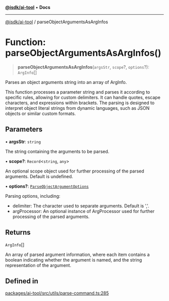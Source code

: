 [**@isdk/ai-tool**](../README.md) • **Docs**

***

[@isdk/ai-tool](../globals.md) / parseObjectArgumentsAsArgInfos

# Function: parseObjectArgumentsAsArgInfos()

> **parseObjectArgumentsAsArgInfos**(`argsStr`, `scope`?, `options`?): `ArgInfo`[]

Parses an object arguments string into an array of ArgInfo.

This function processes a parameter string and parses it according to specific rules, allowing for custom delimiters.
It can handle quotes, escape characters, and expressions within brackets. The parsing is designed to interpret
object literal strings from dynamic languages, such as JSON objects or similar custom formats.

## Parameters

• **argsStr**: `string`

The string containing the arguments to be parsed.

• **scope?**: `Record`\<`string`, `any`\>

An optional scope object used for further processing of the parsed arguments. Default is undefined.

• **options?**: [`ParseObjectArgumentOptions`](../interfaces/ParseObjectArgumentOptions.md)

Parsing options, including:
  - delimiter: The character used to separate arguments. Default is ','.
  - argProcessor: An optional instance of ArgProcessor used for further processing of the parsed arguments.

## Returns

`ArgInfo`[]

An array of parsed argument information, where each item contains a boolean indicating whether the argument is named,
         and the string representation of the argument.

## Defined in

[packages/ai-tool/src/utils/parse-command.ts:285](https://github.com/isdk/ai-tool.js/blob/fe6b47f429fb128627d2210e367fa914b891d314/src/utils/parse-command.ts#L285)
